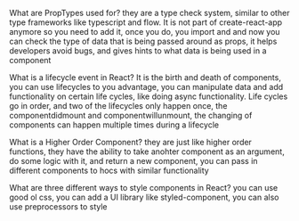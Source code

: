 
What are PropTypes used for? 
they are a type check system, similar to other type frameworks like typescript and flow. It is not part of create-react-app anymore so you need to add it, once you do, you import and and now you can check the type of data that is being passed around as props, it helps developers avoid bugs, and gives hints to what data is being used in a component


What is a lifecycle event in React? 
It is the birth and death of components, you can use lifecycles to you advantage, you can manipulate data and add functionality on certain life cycles, like doing async functionality. Life cycles go in order, and two of the lifecycles only happen once, the componentdidmount and componentwillunmount, the changing of components can happen multiple times during a lifecycle


What is a Higher Order Component? 
they are just like higher order functions, they have the ability to take anohter component as an argument, do some logic with it, and return a new component, you can pass in different components to hocs with similar functionality


What are three different ways to style components in React?
you can use good ol css, you can add a UI library like styled-component, you can also use preprocessors to style

